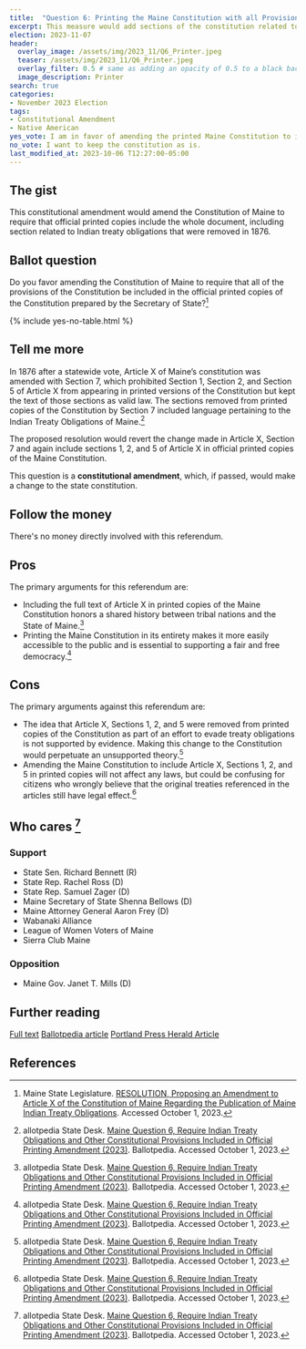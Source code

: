 ```yaml
---
title:  "Question 6: Printing the Maine Constitution with all Provisions"
excerpt: This measure would add sections of the constitution related to Indian treaty obligation back into printed copies of the constitution.
election: 2023-11-07
header:
  overlay_image: /assets/img/2023_11/Q6_Printer.jpeg
  teaser: /assets/img/2023_11/Q6_Printer.jpeg
  overlay_filter: 0.5 # same as adding an opacity of 0.5 to a black background
  image_description: Printer
search: true
categories:
- November 2023 Election
tags:
- Constitutional Amendment
- Native American
yes_vote: I am in favor of amending the printed Maine Constitution to include the removed sections.
no_vote: I want to keep the constitution as is.
last_modified_at: 2023-10-06 T12:27:00-05:00
---
```

## The gist
This constitutional amendment would amend the Constitution of Maine to require that official printed copies include the whole document, including section related to Indian treaty obligations that were removed in 1876.

## Ballot question
Do you favor amending the Constitution of Maine to require that all of the provisions of the Constitution be included in the official printed copies of the Constitution prepared by the Secretary of State?[^1]

{% include yes-no-table.html %}


## Tell me more
In 1876 after a statewide vote, Article X of Maine’s constitution was amended with Section 7,  which prohibited Section 1, Section 2, and Section 5 of Article X from appearing in printed versions of the Constitution but kept the text of those sections as valid law. The sections removed from printed copies of the Constitution by Section 7 included language pertaining to the Indian Treaty Obligations of Maine.[^2]

The proposed resolution would revert the change made in Article X, Section 7 and again include sections 1, 2, and 5 of Article X in official printed copies of the Maine Constitution.

This question is a **constitutional amendment**, which, if passed, would make a change to the state constitution.

## Follow the money
There's no money directly involved with this referendum.

## Pros
The primary arguments for this referendum are:
* Including the full text of Article X in printed copies of the Maine Constitution honors a shared history between tribal nations and the State of Maine.[^2]
* Printing the Maine Constitution in its entirety makes it more easily accessible to the public and is essential to supporting a fair and free democracy.[^2]

## Cons
The primary arguments against this referendum are:
* The idea that Article X, Sections 1, 2, and 5 were removed from printed copies of the Constitution as part of an effort to evade treaty obligations is not supported by evidence. Making this change to the Constitution would perpetuate an unsupported theory.[^2] 
* Amending the Maine Constitution to include Article X, Sections 1, 2, and 5 in printed copies will not affect any laws, but could be confusing for citizens who wrongly believe that the original treaties referenced in the articles still have legal effect.[^2]

## Who cares [^2]
### Support
* State Sen. Richard Bennett (R) 
* State Rep. Rachel Ross (D) 
* State Rep. Samuel Zager (D) 
* Maine Secretary of State Shenna Bellows (D) 
* Maine Attorney General Aaron Frey (D) 
* Wabanaki Alliance 
* League of Women Voters of Maine 
* Sierra Club Maine 

### Opposition
* Maine Gov. Janet T. Mills (D) 

## Further reading
[Full text](https://legislature.maine.gov/bills/getPDF.asp?paper=HP0048&item=1&snum=131)
[Ballotpedia article](https://ballotpedia.org/Maine_Question_6,_Require_Indian_Treaty_Obligations_and_Other_Constitutional_Provisions_Included_in_Official_Printing_Amendment_(2023))
[Portland Press Herald Article](https://www.pressherald.com/2023/10/06/questions-5-through-8-what-you-need-to-know-about-the-proposed-constitutional-amendments/)

## References
[^1]: Maine State Legislature. [RESOLUTION, Proposing an Amendment to Article X of the Constitution of Maine Regarding the Publication of Maine Indian Treaty Obligations](https://legislature.maine.gov/bills/getPDF.asp?paper=HP0048&item=1&snum=131). Accessed October 1, 2023.
[^2]: allotpedia State Desk. [Maine Question 6, Require Indian Treaty Obligations and Other Constitutional Provisions Included in Official Printing Amendment (2023)](https://ballotpedia.org/Maine_Question_6,_Require_Indian_Treaty_Obligations_and_Other_Constitutional_Provisions_Included_in_Official_Printing_Amendment_(2023)). Ballotpedia. Accessed October 1, 2023.
[^3]: [Bellows, Shenna. Maine Citizen's Guide to the Referendum Election](https://www.maine.gov/sos/cec/elec/upcoming/pdf/citizensguide23.pdf) Accessed October 1, 2023.
[^4]: Ohm, Rachel. [Questions 5 through 8: What you need to know about the proposed constitutional amendments](https://www.pressherald.com/2023/10/06/questions-5-through-8-what-you-need-to-know-about-the-proposed-constitutional-amendments/). Portland Press Herald. Accessed October 6, 2023.

